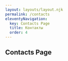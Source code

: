 ```yaml
---
layout: layouts/layout.njk
permalink: /contacts
eleventyNavigation:
  key: Contacts Page
  title: Контакты
  order: 4
---
```


## Contacts Page
